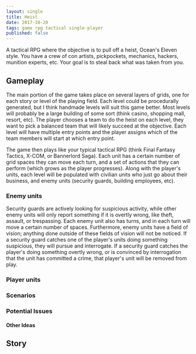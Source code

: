 ```yaml
---
layout: single
title: Heist
date: 2017-10-20
tags: game rpg tactical single-player
published: false
---
```

A tactical RPG where the objective is to pull off a heist, Ocean's Eleven style. 
You have a crew of con artists, pickpockets, mechanics, hackers, munition experts, etc. Your goal is to steal back what was taken from you.

## Gameplay
The main portion of the game takes place on several layers of grids, one for each story or level of the playing field. Each level could be procedurally generated, but I think handmade levels will suit this game better. Most levels will probably be a large building of some sort (think casino, shopping mall, resort, etc). The player chooses a team to do the heist on each level, they want to pick a balanced team that will likely succeed at the objective. Each level will have multiple entry points and the player assigns which of the team members will start at which entry point. 

The game then plays like your typical tactical RPG (think Final Fantasy Tactics, X-COM, or Bannerlord Saga). Each unit has a certain number of grid spaces they can move each turn, and a set of actions that they can perform (which grows as the player progresses). Along with the player's units, each level will be populated with civilian units who just go about their business, and enemy units (security guards, building employees, etc). 

### Enemy units
Security guards are actively looking for suspicious activity, while other enemy units will only report something if it is overtly wrong, like theft, assault, or trespassing. Each enemy unit also has turns, and in each turn will move a certain number of spaces. Furthermore, enemy units have a field of vision; anything done outside of these fields of vision will not be noticed. If a security guard catches one of the player's units doing something suspicious, they will pursue and interrogate. If a security guard catches the player's doing something overtly wrong, or is convinced by interrogation that the unit has committed a crime, that player's unit will be removed from play.

### Player units



### Scenarios

### Potential Issues

#### Other Ideas

## Story
